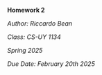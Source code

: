 **Homework 2**

*Author: Riccardo Bean*

*Class: CS-UY 1134*

*Spring 2025*

*Due Date: February 20th 2025*

